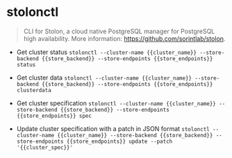 # stolonctl
> CLI for Stolon, a cloud native PostgreSQL manager for PostgreSQL high availability.
> More information: <https://github.com/sorintlab/stolon>.

- Get cluster status
`stolonctl --cluster-name {{cluster_name}} --store-backend {{store_backend}} --store-endpoints {{store_endpoints}} status`

- Get cluster data
`stolonctl --cluster-name {{cluster_name}} --store-backend {{store_backend}} --store-endpoints {{store_endpoints}} clusterdata`

- Get cluster specification
`stolonctl --cluster-name {{cluster_name}} --store-backend {{store_backend}} --store-endpoints {{store_endpoints}} spec`

- Update cluster specification with a patch in JSON format
`stolonctl --cluster-name {{cluster_name}} --store-backend {{store_backend}} --store-endpoints {{store_endpoints}} update --patch '{{cluster_spec}}'`
